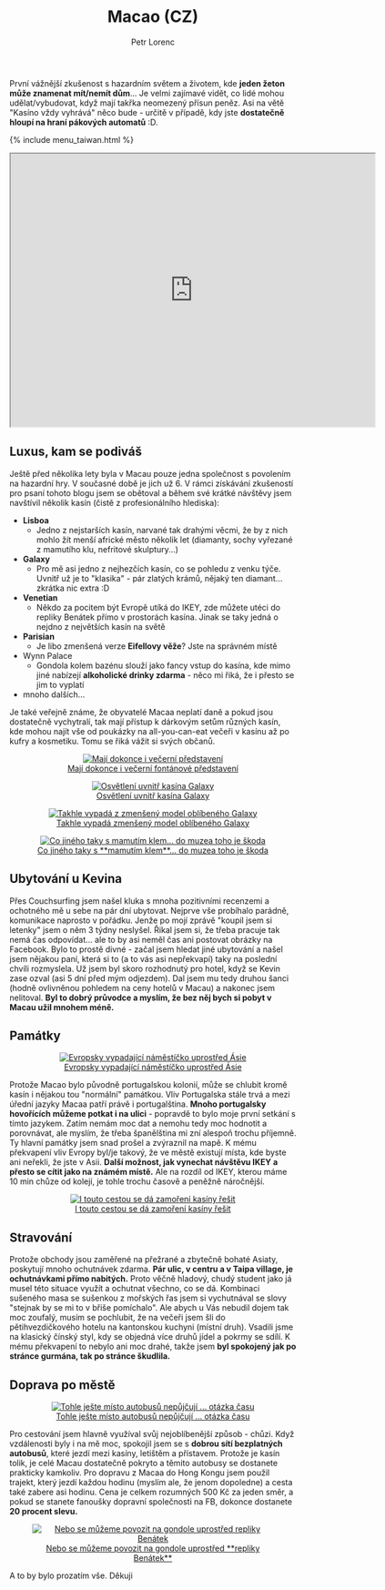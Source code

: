 ﻿---
layout: post
title: Macao (CZ)
description: Cestování po Macau a návštěva kasína. První vážnější zkušenost s hazardním světem a životem, kde jeden žeton může znamenat mít/nemít dům... Je velmi zajímavé vidět, co lidé mohou udělat/vybudovat, když mají takřka neomezený přísun peněz. Asi na větě "Kasíno vždy vyhrává" něco bude - určitě v případě, kdy jste dostatečně hloupí na haní pákových automatů :D.
author: Petr Lorenc
comments: true
---

První vážnější zkušenost s hazardním světem a životem, kde **jeden žeton může znamenat mít/nemít dům**... Je velmi zajímavé vidět, co lidé mohou udělat/vybudovat, když mají takřka neomezený přísun peněz. Asi na větě "Kasíno vždy vyhrává" něco bude - určitě v případě, kdy jste **dostatečně hloupí na hraní pákových automatů** :D.

{% include menu_taiwan.html %}

<iframe src="https://www.google.com/maps/d/u/0/embed?mid=1k7xT0saI6oKUtlYn7KFA4CVUewqFfTR6" width="640" height="480"></iframe>


## Luxus, kam se podiváš

Ještě před několika lety byla v Macau pouze jedna společnost s povolením na hazardní hry. V současné době je jich už 6. V rámci získávání zkušeností pro psaní tohoto blogu jsem se obětoval a během své krátké návštěvy jsem navštívil několik kasín (čistě z profesionálního hlediska):
 * **Lisboa**
   * Jedno z nejstarších kasín, narvané tak drahými věcmi, že by z nich mohlo žít menší africké město několik let (diamanty, sochy vyřezané z mamutího klu, nefritové skulptury...)
 * **Galaxy**
   * Pro mě asi jedno z nejhezčích kasín, co se pohledu z venku týče. Uvnitř už je to "klasika" - pár zlatých krámů, nějaký ten diamant... zkrátka nic extra :D
 * **Venetian**
   * Někdo za pocitem být Evropě utíká do IKEY, zde můžete utéci do repliky Benátek přímo v prostorách kasína. Jinak se taky jedná o nejdno z největších kasín na světě
 * **Parisian**
   * Je libo zmenšená verze **Eifellovy věže**? Jste na správném místě
 * Wynn Palace
   * Gondola kolem bazénu slouží jako fancy vstup do kasína, kde mimo jiné nabízejí **alkoholické drinky zdarma** - něco mi řiká, že i přesto se jim to vyplatí
 * mnoho dalších... 

Je také veřejně známe, že obyvatelé Macaa neplatí daně a pokud jsou dostatečně vychytralí, tak mají přístup k dárkovým setům různých kasín, kde mohou najít vše od poukázky na all-you-can-eat večeři v kasínu až po kufry a kosmetiku. Tomu se řiká vážit si svých občanů.

<figure class="inage" align="middle">
  <a href="{{ site.baseurl }}/images/macao/01.JPG" data-lightbox="Mají dokonce i večerní představení" data-title="Mají dokonce i večerní představení" data-lightbox="roadtrip">
    <img src="{{ site.baseurl }}/images/macao/01.JPG" alt="Mají dokonce i večerní představení" title="Mají dokonce i večerní představení"/>
    <figcaption>Mají dokonce i večerní fontánové představení</figcaption>
  </a>
</figure>

<figure class="inage" align="middle">
  <a href="{{ site.baseurl }}/images/macao/02.JPG" data-lightbox="Osvětlení uvnitř kasína Galaxy" data-title="Osvětlení uvnitř kasína Galaxy" data-lightbox="roadtrip">
    <img src="{{ site.baseurl }}/images/macao/02.JPG" alt="Osvětlení uvnitř kasína Galaxy" title="Osvětlení uvnitř kasína Galaxy"/>
    <figcaption>Osvětlení uvnitř kasína Galaxy</figcaption>
  </a>
</figure>

<figure class="inage" align="middle">
  <a href="{{ site.baseurl }}/images/macao/03.JPG" data-lightbox="Takhle vypadá z zmenšený model oblíbeného Galaxy" data-title="Takhle vypadá z zmenšený model oblíbeného Galaxy" data-lightbox="roadtrip">
    <img src="{{ site.baseurl }}/images/macao/03.JPG" alt="Takhle vypadá z zmenšený model oblíbeného Galaxy" title="Takhle vypadá z zmenšený model oblíbeného Galaxy"/>
    <figcaption>Takhle vypadá zmenšený model oblíbeného Galaxy</figcaption>
  </a>
</figure>

<figure class="inage" align="middle">
  <a href="{{ site.baseurl }}/images/macao/04.JPG" data-lightbox="Co jiného taky s mamutím klem... do muzea toho je škoda" data-title="Co jiného taky s mamutím klem... do muzea toho je škoda" data-lightbox="roadtrip">
    <img src="{{ site.baseurl }}/images/macao/04.JPG" alt="Co jiného taky s mamutím klem... do muzea toho je škoda" title="Co jiného taky s mamutím klem... do muzea toho je škoda"/>
    <figcaption>Co jiného taky s **mamutím klem**... do muzea toho je škoda</figcaption>
  </a>
</figure>

## Ubytování u Kevina

Přes Couchsurfing jsem našel kluka s mnoha pozitivními recenzemi a ochotného mě u sebe na pár dní ubytovat. Nejprve vše probíhalo parádně, komunikace naprosto v pořádku. Jenže po mojí zprávě "koupil jsem si letenky" jsem o něm 3 týdny neslyšel. Řikal jsem si, že třeba pracuje tak nemá čas odpovídat... ale to by asi neměl čas ani postovat obrázky na Facebook. Bylo to prostě divné - začal jsem hledat jiné ubytování a našel jsem nějakou paní, která si to (a to vás asi nepřekvapí) taky na poslední chvíli rozmyslela. Už jsem byl skoro rozhodnutý pro hotel, když se Kevin zase ozval (asi 5 dní před mým odjezdem). Dal jsem mu tedy druhou šanci (hodně ovlivněnou pohledem na ceny hotelů v Macau) a nakonec jsem nelitoval. **Byl to dobrý průvodce a myslím, že bez něj bych si pobyt v Macau užil mnohem méně.**

## Památky

<figure class="inage" align="middle">
  <a href="{{ site.baseurl }}/images/macao/05.JPG" data-lightbox="Evropsky vypadající náměstíčko uprostřed Ásie" data-title="Evropsky vypadající náměstíčko uprostřed Ásie" data-lightbox="roadtrip">
    <img src="{{ site.baseurl }}/images/macao/05.JPG" alt="Evropsky vypadající náměstíčko uprostřed Ásie" title="Evropsky vypadající náměstíčko uprostřed Ásie"/>
    <figcaption>Evropsky vypadající náměstíčko uprostřed Ásie</figcaption>
  </a>
</figure>

Protože Macao bylo původně portugalskou kolonií, může se chlubit kromě kasín i nějakou tou "normální" památkou. Vliv Portugalska stále trvá a mezi úřední jazyky Macaa patří právě i portugalština. **Mnoho portugalsky hovořících můžeme potkat i na ulici** - popravdě to bylo moje první setkání s tímto jazykem. Zatím nemám moc dat a nemohu tedy moc hodnotit a porovnávat, ale myslím, že třeba španělština mi zní alespoň trochu příjemně. Ty hlavní památky jsem snad prošel a zvýraznil na mapě. K mému překvapení vliv Evropy byl/je takový, že ve městě existují místa, kde byste ani neřekli, že jste v Asii. **Další možnost, jak vynechat návštěvu IKEY a přesto se cítit jako na známém místě.** Ale na rozdíl od IKEY, kterou máme 10 min chůze od kolejí, je tohle trochu časově a peněžně náročnější.

<figure class="inage" align="middle">
  <a href="{{ site.baseurl }}/images/macao/06.JPG" data-lightbox="I touto cestou se dá zamoření kasíny řešit" data-title="I touto cestou se dá zamoření kasíny řešit" data-lightbox="roadtrip">
    <img src="{{ site.baseurl }}/images/macao/06.JPG" alt="I touto cestou se dá zamoření kasíny řešit" title="I touto cestou se dá zamoření kasíny řešit"/>
    <figcaption>I touto cestou se dá zamoření kasíny řešit</figcaption>
  </a>
</figure>

## Stravování

Protože obchody jsou zaměřené na přežrané a zbytečně bohaté Asiaty, poskytují mnoho ochutnávek zdarma. **Pár ulic, v centru a v Taipa village, je ochutnávkami přímo nabitých.** Proto věčně hladový, chudý student jako já musel této situace využít a ochutnat všechno, co se dá. Kombinaci sušeného masa se sušenkou z mořských řas jsem si vychutnával se slovy "stejnak by se mi to v břiše pomíchalo". Ale abych u Vás nebudil dojem tak moc zoufalý, musím se pochlubit, že na večeři jsem šli do pětihvezdičkového hotelu na kantonskou kuchyni (místní druh). Vsadili jsme na klasický čínský styl, kdy se objedná více druhů jídel a pokrmy se sdílí. K mému překvapení to nebylo ani moc drahé, takže jsem **byl spokojený jak po stránce gurmána, tak po stránce škudlila.**

## Doprava po městě

<figure class="inage" align="middle">
  <a href="{{ site.baseurl }}/images/macao/07.JPG" data-lightbox="Tohle ješte místo autobusů nepůjčují ... otázka času" data-title="Tohle ješte místo autobusů nepůjčují ... otázka času" data-lightbox="roadtrip">
    <img src="{{ site.baseurl }}/images/macao/07.JPG" alt="Tohle ješte místo autobusů nepůjčují ... otázka času" title="Tohle ješte místo autobusů nepůjčují ... otázka času"/>
    <figcaption>Tohle ješte místo autobusů nepůjčují ... otázka času</figcaption>
  </a>
</figure>

Pro cestování jsem hlavně využíval svůj nejoblíbenější způsob - chůzi. Když vzdálenosti byly i na mě moc, spokojil jsem se s **dobrou sítí bezplatných autobusů**, které jezdí mezi kasíny, letištěm a přístavem. Protože je kasín tolik, je celé Macau dostatečně pokryto a těmito autobusy se dostanete prakticky kamkoliv. Pro dopravu z Macaa do Hong Kongu jsem použil trajekt, který jezdí každou hodinu (myslím ale, že jenom dopoledne) a cesta také zabere asi hodinu. Cena je celkem rozumných 500 Kč za jeden směr, a pokud se stanete fanoušky dopravní společnosti na FB, dokonce dostanete **20 procent slevu.** 

<figure class="inage" align="middle">
  <a href="{{ site.baseurl }}/images/macao/08.JPG" data-lightbox="Nebo se můžeme povozit na gondole uprostřed repliky Benátek" data-title="Nebo se můžeme povozit na gondole uprostřed repliky Benátek" data-lightbox="roadtrip">
    <img src="{{ site.baseurl }}/images/macao/08.JPG" alt="Nebo se můžeme povozit na gondole uprostřed repliky Benátek" title="Nebo se můžeme povozit na gondole uprostřed repliky Benátek"/>
    <figcaption>Nebo se můžeme povozit na gondole uprostřed **repliky Benátek**</figcaption>
  </a>
</figure>

A to by bylo prozatím vše. Děkuji


